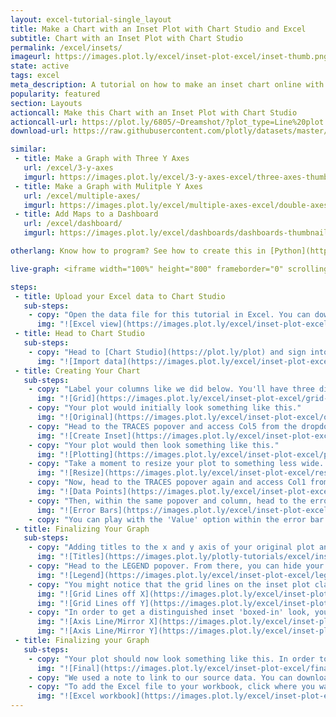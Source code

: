```yaml
---
layout: excel-tutorial-single_layout
title: Make a Chart with an Inset Plot with Chart Studio and Excel
subtitle: Chart with an Inset Plot with Chart Studio
permalink: /excel/insets/
imageurl: https://images.plot.ly/excel/inset-plot-excel/inset-thumb.png
state: active
tags: excel
meta_description: A tutorial on how to make an inset chart online with Excel. Follow our step-by-step tutorial to make an inset chart for free and online with Chart Studio.
popularity: featured
section: Layouts
actioncall: Make this Chart with an Inset Plot with Chart Studio
actioncall-url: https://plot.ly/6805/~Dreamshot/?plot_type=Line%20plot
download-url: https://raw.githubusercontent.com/plotly/datasets/master/subplot.csv.zip

similar:
 - title: Make a Graph with Three Y Axes
   url: /excel/3-y-axes
   imgurl: https://images.plot.ly/excel/3-y-axes-excel/three-axes-thumb.png
 - title: Make a Graph with Mulitple Y Axes
   url: /excel/multiple-axes/
   imgurl: https://images.plot.ly/excel/multiple-axes-excel/double-axes-chart-thumb.png
 - title: Add Maps to a Dashboard
   url: /excel/dashboard/
   imgurl: https://images.plot.ly/excel/dashboards/dashboards-thumbnail.png

otherlang: Know how to program? See how to create this in [Python](https://plot.ly/python/insets/) or [R](https://plot.ly/r/insets/).

live-graph: <iframe width="100%" height="800" frameborder="0" scrolling="no" src="https://plot.ly/~jackp/15148.embed"></iframe>

steps:
 - title: Upload your Excel data to Chart Studio
   sub-steps:
    - copy: "Open the data file for this tutorial in Excel. You can download the file here in [CSV format](https://raw.githubusercontent.com/plotly/datasets/master/inset.csv)"
      img: "![Excel view](https://images.plot.ly/excel/inset-plot-excel/excel-view-insets.png)"
 - title: Head to Chart Studio
   sub-steps:
    - copy: "Head to [Chart Studio](https://plot.ly/plot) and sign into your free Chart Studio account. Go to 'Import,' click 'Upload a file,' then choose your Excel file to upload. Your Excel file will now open in Chart Studio. For more about Chart Studio, see [this tutorial](help.plot.ly/add-data-to-the-plotly-grid/)"
      img: "![Import data](https://images.plot.ly/excel/inset-plot-excel/import-data-inset-plot.png)"
 - title: Creating Your Chart
   sub-steps:
    - copy: "Label your columns like we did below. You'll have three different x-y datasets (margin of error, photon density/energy, electron energy/density). Select 'Line plots' from the MAKE A PLOT menu and then click line plot in the bottom left."
      img: "![Grid](https://images.plot.ly/excel/inset-plot-excel/grid-inset-plot.png)"
    - copy: "Your plot would initially look something like this."
      img: "![Original](https://images.plot.ly/excel/inset-plot-excel/original-inset-plot.png)"
    - copy: "Head to the TRACES popover and access Col5 from the dropdown menu. From 'Axes' you'll want to click New Axis/Subplot bar. From New Axis/Subplot you'll want to click 'Inset' under New Subplot."
      img: "![Create Inset](https://images.plot.ly/excel/inset-plot-excel/create-inset-inset-plot.png)"
    - copy: "Your plot would then look something like this."
      img: "![Plotting](https://images.plot.ly/excel/inset-plot-excel/plotting-inset-plot.png)"
    - copy: "Take a moment to resize your plot to something less wide. A width of 800 and a height of 600 seems reasonable. Head to the layout menu to do this."
      img: "![Resize](https://images.plot.ly/excel/inset-plot-excel/resize-inset-plot.png)"
    - copy: "Now, head to the TRACES popover again and access Col1 from the dropdown menu. For these data points, you'll want to remove the line from the marker. This will get you a plot closer to our version."
      img: "![Data Points](https://images.plot.ly/excel/inset-plot-excel/data-inset-plot.png)"
    - copy: "Then, within the same popover and column, head to the error bar menu. Show both the x and y error bars. You'll immediately notice the change on your graph."
      img: "![Error Bars](https://images.plot.ly/excel/inset-plot-excel/error-bars-inset-plot.png)"
    - copy: "You can play with the 'Value' option within the error bar menu to get the bars to a length of your liking."
 - title: Finalizing Your Graph
   sub-steps:
    - copy: "Adding titles to the x and y axis of your original plot and inset plot are important, as is an overall title for your plot. After titling your plot, it should look something like this."
      img: "![Titles](https://images.plot.ly/plotly-tutorials/excel/inset-plot-excel/title-inset-plot.png)"
    - copy: "Head to the LEGEND popover. From there, you can hide your legend; it isn't really an important part of this graph."
      img: "![Legend](https://images.plot.ly/excel/inset-plot-excel/legend-inset-plot.png)"
    - copy: "You might notice that the grid lines on the inset plot clash with the grid lines of your original plot. Head to the AXES popover, then select X Axis 2 (Y Axis 2) from the drop down menu. Head to 'lines' and turn the grid lines off."
      img: "![Grid Lines off X](https://images.plot.ly/excel/inset-plot-excel/grid-lines-x-inset-plot.png)"
      img: "![Grid Lines off Y](https://images.plot.ly/excel/inset-plot-excel/grid-lines-y-inset-plot.png)"
    - copy: "In order to get a distinguished inset 'boxed-in' look, you can turn the Axis line and Mirror on in the case of X Axis 2 (Y Axis 2) and also turn the Zero line off in both cases."
      img: "![Axis Line/Mirror X](https://images.plot.ly/excel/inset-plot-excel/mirror-x-inset-plot.png)"
      img: "![Axis Line/Mirror Y](https://images.plot.ly/excel/inset-plot-excel/mirror-y-inset-plot.png)"
 - title: Finalizing your Graph
   sub-steps:
    - copy: "Your plot should now look something like this. In order to get the graph at the top of the tutorial, you’ll need to style it a little more."
      img: "![Final](https://images.plot.ly/excel/inset-plot-excel/final-inset-plot.png)"
    - copy: "We used a note to link to our source data. You can download your finished Chart Studio graph to embed in your Excel workbook. We also recommend including the Plotly link to the graph inside your Excel workbook for easy access to the interactive Plotly version. Get the link to your graph by clicking the 'Share' button. Download an image of your Chart Studio graph by clicking EXPORT on the toolbar."
    - copy: "To add the Excel file to your workbook, click where you want to insert the picture inside Excel. On the INSERT tab inside Excel, in the ILLUSTRATIONS group, click PICTURE. Locate the Chart Studio graph image that you downloaded and then double-click it. Notice that we also copy-pasted the Chart Studio graph link in a cell for easy access to the interactive Plotly version."
      img: "![Excel workbook](https://images.plot.ly/excel/inset-plot-excel/excel-inset-plot.png)"
---
```

